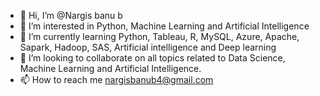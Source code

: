 - 👋 Hi, I’m @Nargis banu b
- 👀 I’m interested in Python, Machine Learning and Artificial Intelligence
- 🌱 I’m currently learning Python, Tableau, R, MySQL, Azure, Apache, Sapark, Hadoop, SAS, Artificial intelligence and Deep learning
- 💞️ I’m looking to collaborate on all topics related to Data Science, Machine Learning and Artificial Intelligence.
- 📫 How to reach me nargisbanub4@gmail.com

<!---
Nargisbanub03/Nargisbanub03 is a ✨ special ✨ repository because its `README.md` (this file) appears on your GitHub profile.
You can click the Preview link to take a look at your changes.
--->
